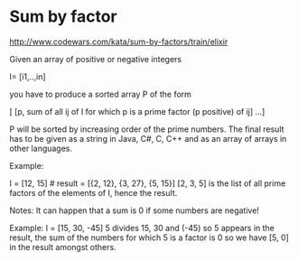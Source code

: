 # Sum by factor

http://www.codewars.com/kata/sum-by-factors/train/elixir

Given an array of positive or negative integers

I= [i1,..,in]

you have to produce a sorted array P of the form

[ [p, sum of all ij of I for which p is a prime factor (p positive) of ij] ...]

P will be sorted by increasing order of the prime numbers. The final result has to be given as a string in Java, C#, C, C++ and as an array of arrays in other languages.

Example:

I = [12, 15] # result = [{2, 12}, {3, 27}, {5, 15}]
[2, 3, 5] is the list of all prime factors of the elements of I, hence the result.

Notes: It can happen that a sum is 0 if some numbers are negative!

Example: I = [15, 30, -45] 5 divides 15, 30 and (-45) so 5 appears in the result, the sum of the numbers for which 5 is a factor is 0 so we have [5, 0] in the result amongst others.
